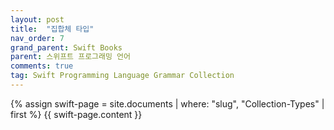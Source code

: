```yaml
---
layout: post
title:  "집합체 타입"
nav_order: 7
grand_parent: Swift Books
parent: 스위프트 프로그래밍 언어
comments: true
tag: Swift Programming Language Grammar Collection
---
```


{% assign swift-page = site.documents | where: "slug", "Collection-Types" | first %}
{{ swift-page.content }}